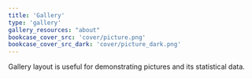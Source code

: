 ```yaml
---
title: 'Gallery'
type: 'gallery'
gallery_resources: "about"
bookcase_cover_src: 'cover/picture.png'
bookcase_cover_src_dark: 'cover/picture_dark.png'
---
```


Gallery layout is useful for demonstrating pictures and its statistical data.
